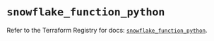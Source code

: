 # `snowflake_function_python`

Refer to the Terraform Registry for docs: [`snowflake_function_python`](https://registry.terraform.io/providers/snowflakedb/snowflake/2.8.0/docs/resources/function_python).
